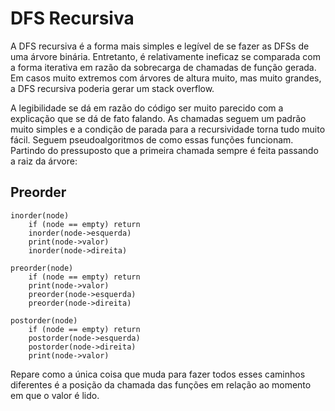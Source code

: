 # DFS Recursiva

A DFS recursiva é a forma mais simples e legível de se fazer as DFSs de uma árvore binária. Entretanto, é relativamente ineficaz se comparada com a forma iterativa em razão da sobrecarga de chamadas de função gerada. Em casos muito extremos com árvores de altura muito, mas muito grandes, a DFS recursiva poderia gerar um stack overflow.

A legibilidade se dá em razão do código ser muito parecido com a explicação que se dá de fato falando. As chamadas seguem um padrão muito simples e a condição de parada para a recursividade torna tudo muito fácil. Seguem pseudoalgoritmos de como essas funções funcionam. Partindo do pressuposto que a primeira chamada sempre é feita passando a raiz da árvore:

## Preorder

```
inorder(node)
    if (node == empty) return
    inorder(node->esquerda)
    print(node->valor)
    inorder(node->direita)
```

```
preorder(node)
    if (node == empty) return
    print(node->valor)
    preorder(node->esquerda)
    preorder(node->direita)
```

```
postorder(node)
    if (node == empty) return
    postorder(node->esquerda)
    postorder(node->direita)
    print(node->valor)
```

Repare como a única coisa que muda para fazer todos esses caminhos diferentes é a posição da chamada das funções em relação ao momento em que o valor é lido.